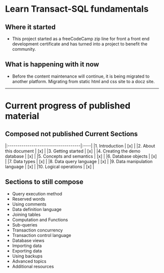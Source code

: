 # Learn Transact-SQL fundamentals

## Where it started

- This project started as a freeCodeCamp zip line for front a front end development certificate and has turned into a project to benefit the community.

## What is happening with it now

- Before the content maintenance will continue, it is being migrated to another platform. Migrating from static html and css site to a docz site.

---

# Current progress of published material

## Composed not published Current Sections
|:-------------------------------------|:----|
|1. Introduction                    | [x] |
|2. About this document             | [x] |
|3. Getting started                 | [x] |
|4. Creating the demo database      | [x] |
|5. Concepts and semantics          | [x] |
|6. Database objects                | [x] |
|7. Data types                      | [x] |
|8. Data query language             | [x] |
|9. Data manipulation language      | [x] |
|10. Logical operations             | [x] |

## Sections to still compose

- Query execution method
- Reserved words
- Using comments
- Data definition language
- Joining tables
- Computation and Functions
- Sub-queries
- Transaction concurrency
- Transaction control language
- Database views
- Importing data
- Exporting data
- Using backups
- Advanced topics
- Additional resources
